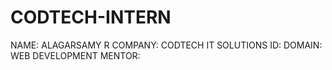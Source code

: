 # CODTECH-INTERN
NAME: ALAGARSAMY R
COMPANY: CODTECH IT SOLUTIONS
ID:
DOMAIN: WEB DEVELOPMENT
MENTOR: 
